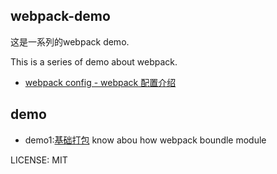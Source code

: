 ## webpack-demo

这是一系列的webpack demo.

This is a series of demo about webpack.

 * [webpack config - webpack 配置介绍](/Simmer-Jun/IFE-2016/blob/master/webpack-config.md)

## demo

 * demo1:[基础打包](/Simmer-Jun/IFE-2016/blob/master/demo1) know abou how  webpack boundle module


LICENSE: MIT